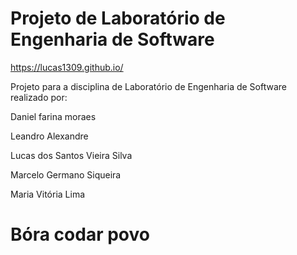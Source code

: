 # Projeto de Laboratório de Engenharia de Software

https://lucas1309.github.io/

Projeto para a disciplina de Laboratório de Engenharia de Software realizado por:

Daniel farina moraes

Leandro Alexandre

Lucas dos Santos Vieira Silva

Marcelo Germano Siqueira

Maria Vitória Lima


# Bóra codar povo
